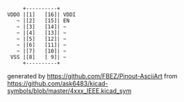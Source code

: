 

	     +----------+
	VDDO |[1]   [16]| VDDI
	   ~ |[2]   [15]| EN
	   ~ |[3]   [14]| ~
	   ~ |[4]   [13]| ~
	   ~ |[5]   [12]| ~
	   ~ |[6]   [11]| ~
	   ~ |[7]   [10]| ~
	 VSS |[8]   [ 9]| ~
	     +----------+


generated by https://github.com/FBEZ/Pinout-AsciiArt from https://github.com/ask6483/kicad-symbols/blob/master/4xxx_IEEE.kicad_sym